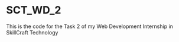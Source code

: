 # SCT_WD_2
This is the code for the Task 2 of my Web Development Internship in SkillCraft Technology
